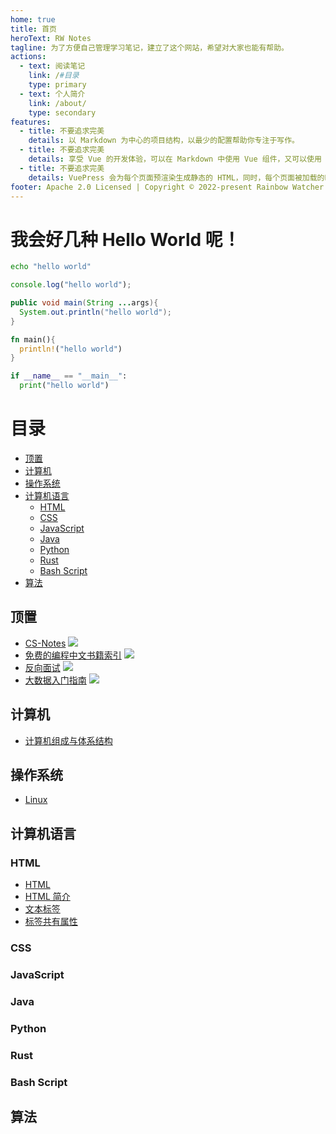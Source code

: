 ```yaml
---
home: true
title: 首页
heroText: RW Notes
tagline: 为了方便自己管理学习笔记，建立了这个网站，希望对大家也能有帮助。
actions:
  - text: 阅读笔记
    link: /#目录
    type: primary
  - text: 个人简介
    link: /about/
    type: secondary
features:
  - title: 不要追求完美
    details: 以 Markdown 为中心的项目结构，以最少的配置帮助你专注于写作。
  - title: 不要追求完美
    details: 享受 Vue 的开发体验，可以在 Markdown 中使用 Vue 组件，又可以使用 Vue 来开发自定义主题。
  - title: 不要追求完美
    details: VuePress 会为每个页面预渲染生成静态的 HTML，同时，每个页面被加载的时候，将作为 SPA 运行。
footer: Apache 2.0 Licensed | Copyright © 2022-present Rainbow Watcher
---
```



# 我会好几种 Hello World 呢！

<ClientOnly>
<CodeGroup>
<CodeGroupItem title="bash">

```bash
echo "hello world"
```

</CodeGroupItem>

<CodeGroupItem title="js" >

```js
console.log("hello world");
```

</CodeGroupItem>

<CodeGroupItem title="java">

```java
public void main(String ...args){
  System.out.println("hello world");
}
```

</CodeGroupItem>

<CodeGroupItem title="rust" active>

```rust
fn main(){
  println!("hello world")
}
```

</CodeGroupItem>

<CodeGroupItem title="python">

```python
if __name__ == "__main__":
  print("hello world")
```

</CodeGroupItem>
</CodeGroup>
</ClientOnly>

# 目录

- [顶置](#顶置)
- [计算机](#计算机)
- [操作系统](#操作系统)
- [计算机语言](#计算机语言)
  - [HTML](#html)
  - [CSS](#css)
  - [JavaScript](#javascript)
  - [Java](#java)
  - [Python](#python)
  - [Rust](#rust)
  - [Bash Script](#bash-script)
- [算法](#算法)

## 顶置

- [CS-Notes](https://github.com/CyC2018/CS-Notes)
  ![](https://img.shields.io/github/stars/CyC2018/CS-Notes)
- [免费的编程中文书籍索引](https://github.com/justjavac/free-programming-books-zh_CN)
  ![](https://img.shields.io/github/stars/justjavac/free-programming-books-zh_CN)
- [反向面试](https://github.com/yifeikong/reverse-interview-zh)
  ![](https://img.shields.io/github/stars/yifeikong/reverse-interview-zh)
- [大数据入门指南](https://github.com/heibaiying/BigData-Notes)
  ![](https://img.shields.io/github/stars/heibaiying/BigData-Notes)

## 计算机

- [计算机组成与体系结构](Computer/计算机组成与体系结构.md)

## 操作系统

- [Linux](System/Linux.md)

## 计算机语言

### HTML

- [HTML](Language/HTML/HTML.md)
- [HTML 简介](Language/HTML/HTML%20简介.md)
- [文本标签](Language/HTML/文本标签.md)
- [标签共有属性](Language/HTML/标签共有属性.md)

### CSS

### JavaScript

### Java

### Python

### Rust

### Bash Script

## 算法

